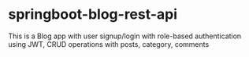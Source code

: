 # springboot-blog-rest-api
This is a Blog app with user signup/login with role-based authentication using JWT, CRUD operations with posts, category, comments
